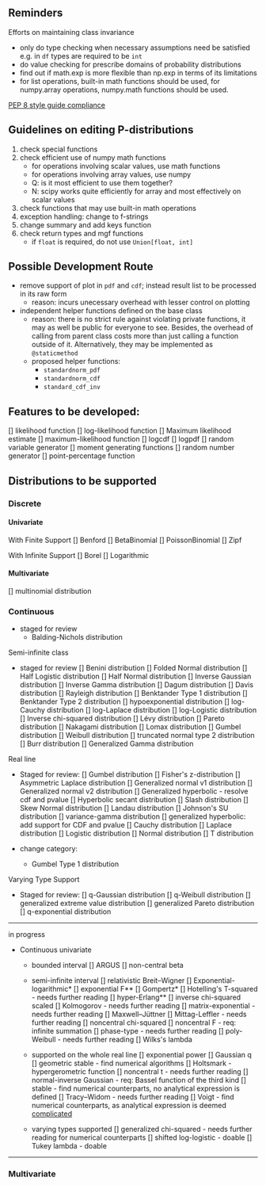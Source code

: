 ## Reminders

Efforts on maintaining class invariance
- only do type checking when necessary assumptions need be satisfied e.g. in `df` types are required to be `int`
- do value checking for prescribe domains of probability distributions
- find out if math.exp is more flexible than np.exp in terms of its limitations
- for list operations, built-in math functions should be used, for numpy.array operations, numpy.math functions should be used.


[PEP 8 style guide compliance](https://www.python.org/dev/peps/pep-0008/)

## Guidelines on editing P-distributions
1. check special functions
2. check efficient use of numpy math functions
    - for operations involving scalar values, use math functions
    - for operations involving array values, use numpy
    - Q: is it most efficient to use them together?
    - N: scipy works quite efficiently for array and most effectively on scalar values
3. check functions that may use built-in math operations
4. exception handling: change to f-strings
5. change summary and add keys function
6. check return types and mgf functions
    - if `float` is required, do not use `Union[float, int]`

## Possible Development Route
- remove support of plot in `pdf` and `cdf`; instead result list to be processed in its raw form
    - reason: incurs unecessary overhead with lesser control on plotting
- independent helper functions defined on the base class
    - reason: there is no strict rule against violating private functions, it may as well be public for everyone to see. Besides, the overhead of calling from parent class costs more than just calling a function outside of it. Alternatively, they may be implemented as `@staticmethod`
    - proposed helper functions:
        - `standardnorm_pdf`
        - `standardnorm_cdf`
        - `standard_cdf_inv`


## Features to be developed:
[] likelihood function
    [] log-likelihood function
    [] Maximum likelihood estimate
    [] maximum-likelihood function
[] logcdf
[] logpdf
[] random variable generator 
[] moment generating functions 
[] random number generator
[] point-percentage function 


## Distributions to be supported
### Discrete
#### Univariate

With Finite Support
[] Benford
[] BetaBinomial
[] PoissonBinomial
[] Zipf

With Infinite Support
[] Borel
[] Logarithmic

#### Multivariate 
[] multinomial distribution

### Continuous
- staged for review
    - Balding-Nichols distribution

Semi-infinite class
- staged for review
    [] Benini distribution
    [] Folded Normal distribution
    [] Half Logistic distribution
    [] Half Normal distribution
    [] Inverse Gaussian distribution
    [] Inverse Gamma distribution
    [] Dagum distribution
    [] Davis distribution
    [] Rayleigh distribution
    [] Benktander Type 1 distribution
    [] Benktander Type 2 distribution
    [] hypoexponential distribution
    [] log-Cauchy distribution
    [] log-Laplace distribution
    [] log-Logistic distribution
    [] Inverse chi-squared distribution
    [] Lévy distribution
    [] Pareto distribution
    [] Nakagami distribution
    [] Lomax distribution
    [] Gumbel distribution
    [] Weibull distribution
    [] truncated normal type 2 distribution 
    [] Burr distribution 
    [] Generalized Gamma distribution

Real line
- Staged for review:
    [] Gumbel  distribution
    [] Fisher's z-distribution
    [] Asymmetric Laplace distribution
    [] Generalized normal v1 distribution
    [] Generalized normal v2 distribution
    [] Generalized hyperbolic - resolve cdf and pvalue
    [] Hyperbolic secant distribution
    [] Slash distribution
    [] Skew Normal distribution
    [] Landau distribution
    [] Johnson's SU distribution
    [] variance-gamma distribution
    [] generalized hyperbolic: add support for CDF and pvalue
    [] Cauchy distribution
    [] Laplace distribution
    [] Logistic distribution
    [] Normal distribution
    [] T distribution
    
- change category:
    - Gumbel Type 1 distribution

Varying Type Support
- Staged for review:
    [] q-Gaussian distribution
    [] q-Weibull distribution
    [] generalized extreme value distribution
    [] generalized Pareto distribution
    [] q-exponential distribution

----
in progress
- Continuous univariate 
    - bounded interval
        [] ARGUS
        [] non-central beta

    - semi-infinite interval
        [] relativistic Breit–Wigner 
        [] Exponential-logarithmic*
        [] exponential F**
        [] Gompertz*
        [] Hotelling's T-squared - needs further reading
        [] hyper-Erlang**
        [] inverse chi-squared scaled 
        [] Kolmogorov - needs further reading
        [] matrix-exponential - needs further reading
        [] Maxwell–Jüttner
        [] Mittag-Leffler - needs further reading
        [] noncentral chi-squared
        [] noncentral F - req: infinite summation
        [] phase-type - needs further reading
        [] poly-Weibull - needs further reading
        [] Wilks's lambda

    - supported on the whole real line 
        [] exponential power
        [] Gaussian q
        [] geometric stable - find numerical algorithms
        [] Holtsmark - hypergerometric function
        [] noncentral t - needs further reading
        [] normal-inverse Gaussian - req: Bassel function of the third kind
        [] stable - find numerical counterparts, no analytical expression is defined
        [] Tracy–Widom - needs further reading
        [] Voigt -  find numerical counterparts, as analytical expression is deemed [complicated](https://en.wikipedia.org/wiki/Voigt_profile)
        
    - varying types supported
        [] generalized chi-squared  - needs further reading for numerical counterparts
        [] shifted log-logistic - doable
        [] Tukey lambda - doable

----
### Multivariate

